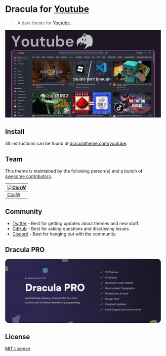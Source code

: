# Dracula for [Youtube](https://youtube.com)

> A dark theme for [Youtube](https://youtube.com).

![Screenshot](./screenshot.png)

## Install

All instructions can be found at [draculatheme.com/youtube](https://draculatheme.com/youtube).

## Team

This theme is maintained by the following person(s) and a bunch of [awesome contributors](https://github.com/dracula/youtube/graphs/contributors).

| [![CtorW](https://avatars.githubusercontent.com/u/129820204?v=4&s=100)](https://github.com/CtorW) |
| ---------------------------------------------------------------------------------------- | 
| [CtorW](https://github.com/CtorW)                                               | 
## Community

- [Twitter](https://twitter.com/draculatheme) - Best for getting updates about themes and new stuff.
- [GitHub](https://github.com/dracula/dracula-theme/discussions) - Best for asking questions and discussing issues.
- [Discord](https://draculatheme.com/discord-invite) - Best for hanging out with the community.

## Dracula PRO

[![Dracula PRO](./.github/dracula-pro.png)](https://draculatheme.com/pro)

## License

[MIT License](./LICENSE)
